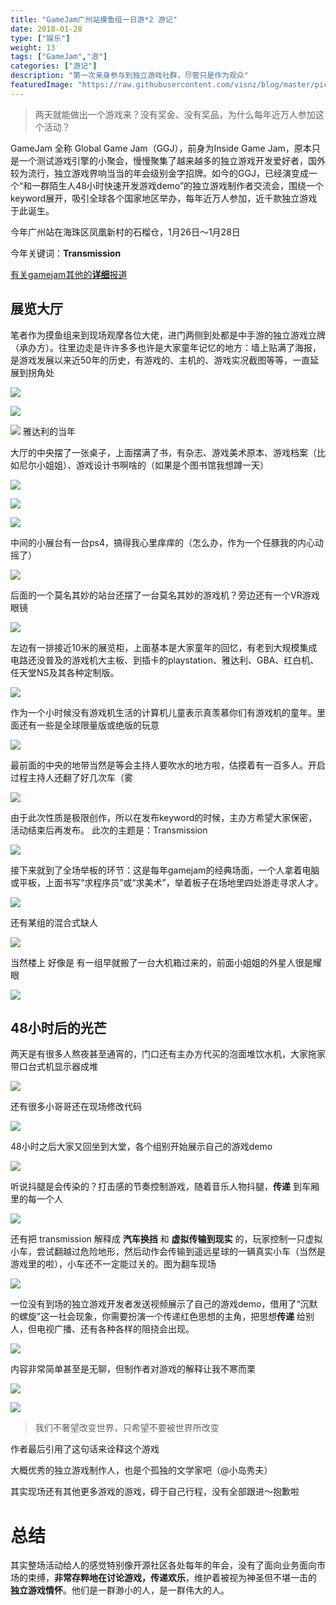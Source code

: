 ```yaml
---
title: "GameJam广州站摸鱼组一日游*2 游记"
date: 2018-01-28
type: ["娱乐"]
weight: 13
tags: ["GameJam","浪"]
categories: ["游记"]
description: "第一次亲身参与到独立游戏社群，尽管只是作为观众"
featuredImage: "https://raw.githubusercontent.com/visnz/blog/master/pics/ggj/ggj.png"
---
```


> 两天就能做出一个游戏来？没有奖金、没有奖品，为什么每年近万人参加这个活动？

GameJam 全称 Global Game Jam（GGJ），前身为Inside Game Jam，原本只是一个测试游戏引擎的小聚会，慢慢聚集了越来越多的独立游戏开发爱好者，国外较为流行，独立游戏界响当当的年会级别金字招牌。如今的GGJ，已经演变成一个“和一群陌生人48小时快速开发游戏demo”的独立游戏制作者交流会，围绕一个keyword展开，吸引全球各个国家地区举办，每年近万人参加，近千款独立游戏于此诞生。

今年广州站在海珠区凤凰新村的石榴仓，1月26日～1月28日

今年关键词：**Transmission**

[有关gamejam其他的**详细**报道](https://mp.weixin.qq.com/s?__biz=MzIzMDA3ODg0NA==&mid=2649447223&idx=1&sn=e3ab4e87532db93fc6152070c14b80ac&chksm=f0a71b24c7d09232e397ba7245b7ba076f0fc0fc624cbd0b9b2a817e018041e4e39fd6392b61&mpshare=1&scene=1&srcid=1226LuMKd3yzPYHOPPsrnisY#rd)

## 展览大厅

笔者作为摸鱼组来到现场观摩各位大佬，进门两侧到处都是中手游的独立游戏立牌（承办方）。往里边走是许许多多也许是大家童年记忆的地方：墙上贴满了海报，是游戏发展以来近50年的历史，有游戏的、主机的、游戏实况截图等等，一直延展到拐角处

![](https://raw.githubusercontent.com/visnz/blog/master/pics/ggj/2.JPG)

![](https://raw.githubusercontent.com/visnz/blog/master/pics/ggj/1.JPG)

![](https://raw.githubusercontent.com/visnz/blog/master/pics/ggj/3.JPG)
雅达利的当年


大厅的中央摆了一张桌子，上面摆满了书，有杂志、游戏美术原本、游戏档案（比如尼尔小姐姐）、游戏设计书啊啥的（如果是个图书馆我想蹲一天）

![](https://raw.githubusercontent.com/visnz/blog/master/pics/ggj/4.JPG)

![](https://raw.githubusercontent.com/visnz/blog/master/pics/ggj/5.JPG)

![](https://raw.githubusercontent.com/visnz/blog/master/pics/ggj/6.JPG)


中间的小展台有一台ps4，搞得我心里痒痒的（怎么办，作为一个任豚我的内心动摇了）

![](https://raw.githubusercontent.com/visnz/blog/master/pics/ggj/7.JPG)


后面的一个莫名其妙的站台还摆了一台莫名其妙的游戏机？旁边还有一个VR游戏眼镜

![](https://raw.githubusercontent.com/visnz/blog/master/pics/ggj/9.JPG)


左边有一排接近10米的展览柜，上面基本是大家童年的回忆，有老到大规模集成电路还没普及的游戏机大主板、到插卡的playstation、雅达利、GBA、红白机、任天堂NS及其各种定制版。

![](https://raw.githubusercontent.com/visnz/blog/master/pics/ggj/8.JPG)

作为一个小时候没有游戏机生活的计算机儿童表示真羡慕你们有游戏机的童年。里面还有一些是全球限量版或绝版的玩意

![](https://raw.githubusercontent.com/visnz/blog/master/pics/ggj/10.JPG)

最前面的中央的地带当然是等会主持人要吹水的地方啦，估摸着有一百多人。开启过程主持人还翻了好几次车（雾

![](https://raw.githubusercontent.com/visnz/blog/master/pics/ggj/11.JPG)

由于此次性质是极限创作，所以在发布keyword的时候，主办方希望大家保密，活动结束后再发布。
此次的主题是：Transmission

![](https://raw.githubusercontent.com/visnz/blog/master/pics/ggj/12.jpeg)

接下来就到了全场举板的环节：这是每年gamejam的经典场面，一个人拿着电脑或平板，上面书写“求程序员”或“求美术”，举着板子在场地里四处游走寻求人才。

![](https://raw.githubusercontent.com/visnz/blog/master/pics/ggj/15.JPG)

还有某组的混合式缺人

![](https://raw.githubusercontent.com/visnz/blog/master/pics/ggj/14.JPG)

当然楼上 好像是 有一组早就搬了一台大机箱过来的，前面小姐姐的外星人很是耀眼

![](https://raw.githubusercontent.com/visnz/blog/master/pics/ggj/13.JPG)

## 48小时后的光芒

两天是有很多人熬夜甚至通宵的，门口还有主办方代买的泡面堆饮水机，大家拖家带口台式机显示器成堆

![](https://raw.githubusercontent.com/visnz/blog/master/pics/ggj/23.JPG)


还有很多小哥哥还在现场修改代码

![](https://raw.githubusercontent.com/visnz/blog/master/pics/ggj/22.JPG)

48小时之后大家又回坐到大堂，各个组别开始展示自己的游戏demo

![](https://raw.githubusercontent.com/visnz/blog/master/pics/ggj/16.JPG)

听说抖腿是会传染的？打击感的节奏控制游戏，随着音乐人物抖腿，**传递** 到车厢里的每一个人

![](https://raw.githubusercontent.com/visnz/blog/master/pics/ggj/17.JPG)

还有把 transmission 解释成 **汽车换挡** 和 **虚拟传输到现实** 的，玩家控制一只虚拟小车，尝试翻越过危险地形，然后动作会传输到遥远星球的一辆真实小车（当然是游戏里的啦），小车还不一定能过关的。图为翻车现场

![](https://raw.githubusercontent.com/visnz/blog/master/pics/ggj/21.JPG)

一位没有到场的独立游戏开发者发送视频展示了自己的游戏demo，借用了“沉默的螺旋”这一社会现象，你需要扮演一个传递红色思想的主角，把思想**传递** 给别人，但电视广播、还有各种各样的阻挠会出现。

![](https://raw.githubusercontent.com/visnz/blog/master/pics/ggj/18.JPG)

内容非常简单甚至是无聊，但制作者对游戏的解释让我不寒而栗

![](https://raw.githubusercontent.com/visnz/blog/master/pics/ggj/19.JPG)

![](https://raw.githubusercontent.com/visnz/blog/master/pics/ggj/20.JPG)

> 我们不奢望改变世界，只希望不要被世界所改变

作者最后引用了这句话来诠释这个游戏

大概优秀的独立游戏制作人，也是个孤独的文学家吧（@小岛秀夫）

其实现场还有其他更多游戏的游戏，碍于自己行程，没有全部跟进～抱歉啦

# 总结

其实整场活动给人的感觉特别像开源社区各处每年的年会，没有了面向业务面向市场的束缚，**非常存粹地在讨论游戏，传递欢乐**，维护着被视为神圣但不堪一击的 **独立游戏情怀**。他们是一群渺小的人，是一群伟大的人。
